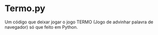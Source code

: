 # Termo.py
Um código que deixar jogar o jogo TERMO (Jogo de advinhar palavra de navegador) só que feito em Python.
